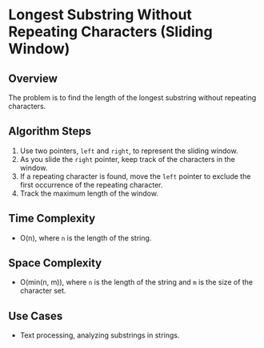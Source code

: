 # Longest Substring Without Repeating Characters (Sliding Window)

## Overview
The problem is to find the length of the longest substring without repeating characters.

## Algorithm Steps
1. Use two pointers, `left` and `right`, to represent the sliding window.
2. As you slide the `right` pointer, keep track of the characters in the window.
3. If a repeating character is found, move the `left` pointer to exclude the first occurrence of the repeating character.
4. Track the maximum length of the window.

## Time Complexity
- O(n), where `n` is the length of the string.

## Space Complexity
- O(min(n, m)), where `n` is the length of the string and `m` is the size of the character set.

## Use Cases
- Text processing, analyzing substrings in strings.

